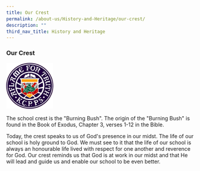 ```yaml
---
title: Our Crest
permalink: /about-us/History-and-Heritage/our-crest/
description: ""
third_nav_title: History and Heritage
---
```

### Our Crest

<img src="/images/our%20crest.gif" 
     style="width:25%">
		 
The school crest is the "Burning Bush". The origin of the "Burning Bush" is found in the Book of Exodus, Chapter 3, verses 1-12 in the Bible.

Today, the crest speaks to us of God's presence in our midst. The life of our school is holy ground to God. We must see to it that the life of our school is always an honourable life lived with respect for one another and reverence for God. Our crest reminds us that God is at work in our midst and that He will lead and guide us and enable our school to be even better.